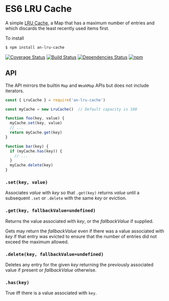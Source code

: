 # ES6 LRU Cache

A simple [LRU Cache](https://en.wikipedia.org/wiki/Cache_replacement_policies#LRU), a
Map that has a maximum number of entries and which discards the least recently used
items first.

To install

```sh
$ npm install an-lru-cache
```

[![Coverage Status](https://coveralls.io/repos/github/mikesamuel/es6-lru-cache/badge.svg?branch=master)](https://coveralls.io/github/mikesamuel/es6-lru-cache?branch=master)
[![Build Status](https://travis-ci.org/mikesamuel/es6-lru-cache.svg?branch=master)](https://travis-ci.org/mikesamuel/es6-lru-cache)
[![Dependencies Status](https://david-dm.org/mikesamuel/es6-lru-cache/status.svg)](https://david-dm.org/mikesamuel/es6-lru-cache)
[![npm](https://img.shields.io/npm/v/an-lru-cache.svg)](https://www.npmjs.com/package/an-lru-cache)

## API

The API mirrors the builtin `Map` and `WeakMap` APIs but does not include iterators.

```js
const { LruCache } = require('an-lru-cache')

const myCache = new LruCache()  // Default capacity is 100

function foo(key, value) {
  myCache.set(key, value)
  // ...
  return myCache.get(key)
}

function bar(key) {
  if (myCache.has(key)) {
    // ...
  }
  myCache.delete(key)
}
```


### `.set(key, value)`

Associates *value* with *key* so that `.get(key)` returns *value*
until a subsequent `.set` or `.delete` with the same *key* or
eviction.

### `.get(key, fallbackValue=undefined)`

Returns the value associated with *key*, or the *fallbackValue* if supplied.

Gets may return the *fallbackValue* even if there was a value associated
with *key* if that entry was evicted to ensure that the number of entries
did not exceed the maximum allowed.

### `.delete(key, fallbackValue=undefined)`

Deletes any entry for the given *key* returning the previously associated
value if present or *fallbackValue* otherwise.

### `.has(key)`

True iff there is a value associated with `key`.
